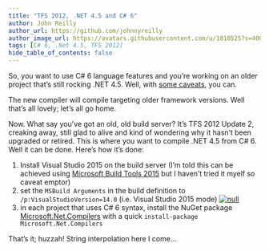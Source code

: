 ```yaml
---
title: "TFS 2012, .NET 4.5 and C# 6"
author: John Reilly
author_url: https://github.com/johnnyreilly
author_image_url: https://avatars.githubusercontent.com/u/1010525?s=400&u=294033082cfecf8ad1645b4290e362583b33094a&v=4
tags: [C# 6, .Net 4.5, TFS 2012]
hide_table_of_contents: false
---
```

So, you want to use C# 6 language features and you’re working on an older project that’s still rocking .NET 4.5. Well, with [some caveats](<http://stackoverflow.com/a/28921749/761388>), you can.

 The new compiler will compile targeting older framework versions. Well that’s all lovely; let’s all go home.

Now. What say you’ve got an old, old build server? It’s TFS 2012 Update 2, creaking away, still glad to alive and kind of wondering why it hasn’t been upgraded or retired. This is where you want to compile .NET 4.5 from C# 6. Well it can be done. Here’s how it’s done:

1. Install Visual Studio 2015 on the build server (I’m told this can be achieved using [Microsoft Build Tools 2015](<https://www.microsoft.com/en-us/download/details.aspx?id=48159>) but I haven’t tried it myelf so caveat emptor)
2. set the `MSBuild Arguments` in the build definition to `/p:VisualStudioVersion=14.0` (i.e. Visual Studio 2015 mode) [![null](<http://4.bp.blogspot.com/-QBbNPXyPeHM/VquGppTit4I/AAAAAAAAA5U/myurEeB4Kdo/s640/EditBuildConfiguration.png>)](<http://4.bp.blogspot.com/-QBbNPXyPeHM/VquGppTit4I/AAAAAAAAA5U/myurEeB4Kdo/s1600/EditBuildConfiguration.png>)
3. in each project that uses C# 6 syntax, install the NuGet package [Microsoft.Net.Compilers](<https://www.nuget.org/packages/Microsoft.Net.Compilers>) with a quick `install-package Microsoft.Net.Compilers`

<!-- -->

That’s it; huzzah! String interpolation here I come…


